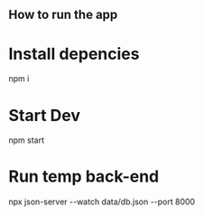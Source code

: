 ## How to run the app

# Install depencies 

npm i


# Start Dev
npm start


# Run temp back-end
npx json-server --watch data/db.json --port 8000


